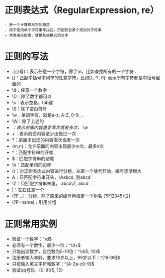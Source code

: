 # 正则表达式（RegularExpression, re）
    - 是一个计算机科学的概念
    - 用于使用单个字符串来描述，匹配符合某个规则的字符串
    - 常常用来检索，替换某些模式的文本
    
# 正则的写法
- .(点号)：表示任意一个字符，除了\n，比如查找所有的一个字符  \.
- []：匹配中括号中列举的任意字符，比如[L, Y, 0]: 表示所有字符都是中括号里面的
- \d：任意一个数字
- \D：除了数字都可以
- \s：表示空格，tab键
- \S：除了空白符号
- \w：单词字符，就是a-z, A-Z, 0-9, _
- \W：除了上述的
- *：表示前面内容重复零次或者多次， \w*
- +：表示前面内容至少出现过一次
- ?：前面才出现的内容零次或者一次
- {m,n}：允许前面的内容出现最少m次，最多n次
- ^：匹配字符串的开始
- $：匹配字符串的结尾
- \b：匹配单词的边界
- ()：对正则表达式内容进行分组，从第一个括号开始，编号逐渐增大
- A：只匹配字符串开头，\Aabcd, 则abcd
- \Z：只匹配字符串末尾， abcd\Z, abcd
- |：左右任意一个
- (?P<name>...)：分组，除了原来的编号再指定一个别名   (?P<id>12345){2}
- (?P=name)：引用分组

# 正则常用实例
- 验证一个数字：^\d$
- 必须有一个数字，最少一位：^\d+$
- 只能出现数字，且位数为5-10位：^\d{5, 10}$
- 注册者输入年龄，要求16岁以上，99岁以下：^[16-99]$
- 只能输入英文字符和数字：^[A-Za-z0-9]$
- 验证qq号码：[0-9]{5, 12}